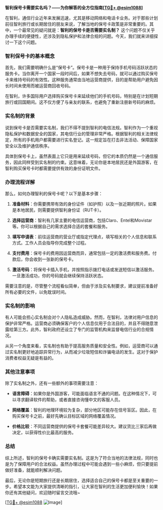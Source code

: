 **智利保号卡需要实名吗？——为你解答的全方位指南[[TG💪+ @esim1088](https://t.me/s/esim1088)]**

在智利，通信行业近年来发展迅速，尤其是移动网络和电话卡业务。对于那些计划前往智利旅行或长期居住的朋友来说，了解当地的保号卡政策是非常重要的。其中，一个最常见的疑问就是：**智利的保号卡是否需要实名制？** 这个问题不仅关乎办理手续的便捷性，还涉及到隐私保护和法律合规的问题。今天，我们就来详细探讨一下这个问题。

### 智利保号卡的基本概念

首先，我们需要明确什么是“保号卡”。保号卡是一种用于保持手机号码活跃状态的服务卡。当你离开一个国家一段时间后，如果不想失去号码，就可以通过购买保号卡来维持号码的有效性。这种服务通常由当地运营商提供，目的是帮助用户避免因长时间未使用而被运营商回收号码。

在智利，许多国际用户选择购买保号卡来延续他们的手机号码，特别是在计划短期旅行或回国期间。这不仅方便了与亲友的联系，也避免了重新注册新号码的麻烦。

### 实名制的背景

说到保号卡是否需要实名制，我们不得不提到智利的电信法规。智利作为一个重视隐私保护和数据安全的国家，其电信行业的管理非常严格。根据智利的相关法律规定，所有的手机用户都需要进行实名登记。这一规定旨在打击非法活动、保障国家安全以及维护通信秩序。

具体到保号卡上，虽然表面上它只是用来延续号码，但它的本质仍然是一个通信服务，因此同样受到实名制的约束。这意味着，无论你是本地居民还是外国游客，在智利购买保号卡时都需要提供有效的身份证明文件。

### 办理流程详解

那么，如何办理智利的保号卡呢？以下是基本步骤：

1. **准备材料**：你需要携带有效的身份证件（如护照）以及一张近期的照片。如果是本地居民，则需要提供智利身份证（RUT卡）。
   
2. **选择运营商**：智利有几家主要的电信运营商，包括Claro、Entel和Movistar等。你可以根据自己的需求选择合适的套餐和服务。

3. **填写申请表**：前往运营商的营业厅或指定代理点，填写相关的个人信息和联系方式。工作人员会指导你完成整个过程。

4. **支付费用**：保号卡的费用因运营商而异，通常包括一定的激活费和服务费。付款后，你会收到一张新的保号卡。

5. **激活号码**：将保号卡插入手机，并按照指示拨打电话或发送短信以激活服务。一旦激活成功，你的号码就会继续保持活跃状态。

需要注意的是，尽管整个流程看似简单，但由于涉及实名制要求，建议提前准备好所有必要的文件，以免耽误时间。

### 实名制的影响

有人可能会担心实名制会对个人隐私造成威胁。然而，在智利，法律对用户信息的保护非常严格。运营商必须确保客户的个人信息仅用于合法目的，并且不得随意泄露给第三方。此外，智利政府还设立了专门的监管机构来监督电信行业的合规情况。

从另一个角度来看，实名制也有助于提高服务质量和安全性。例如，运营商可以通过实名制更好地追踪异常行为，从而减少垃圾短信和诈骗电话的发生。这对于保护消费者权益无疑是有益的。

### 其他注意事项

除了实名制之外，还有一些额外的事项需要注意：

- **语言障碍**：如果你是外国游客，可能面临语言不通的问题。在这种情况下，可以寻求翻译软件的帮助，或者直接咨询懂中文的客服人员。
  
- **网络覆盖**：智利的地理环境较为复杂，部分地区可能存在信号盲区。因此，在购买保号卡之前，最好先确认目标区域的网络覆盖情况。

- **价格比较**：不同运营商提供的保号卡套餐可能差异较大。建议货比三家后再做决定，以获得性价比最高的服务。

### 总结

综上所述，智利的保号卡确实需要实名制。这是为了符合当地的法律法规，同时也是为了保障用户的合法权益。虽然办理过程中可能会遇到一些小麻烦，但只要提前做好准备，就能顺利解决问题。

最后，无论你是短期旅行还是长期居住，选择适合自己的保号卡都是至关重要的一步。希望本文能为大家提供清晰的指引，让大家在智利的生活更加便利愉快！如果你还有其他疑问，欢迎随时留言交流哦~

[[TG💪+ @esim1088](https://t.me/s/esim1088) ![Image](https://i.postimg.cc/4NQfJmqS/Snipaste-2025-05-13-00-14-12.png)]